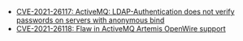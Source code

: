- [CVE-2021-26117: ActiveMQ: LDAP-Authentication does not verify passwords on servers with anonymous bind](https://seclists.org/oss-sec/2021/q1/78)
- [CVE-2021-26118: Flaw in ActiveMQ Artemis OpenWire support](https://seclists.org/oss-sec/2021/q1/77)
